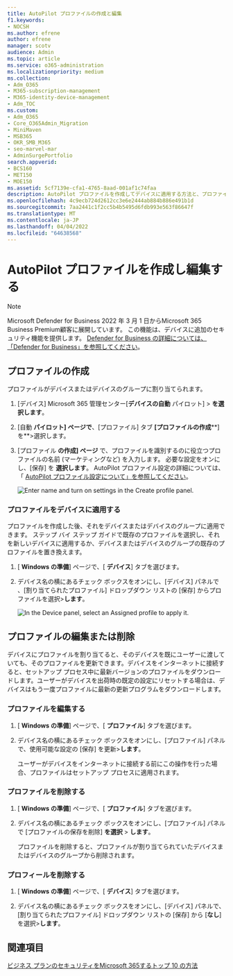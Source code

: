 ```yaml
---
title: AutoPilot プロファイルの作成と編集
f1.keywords:
- NOCSH
ms.author: efrene
author: efrene
manager: scotv
audience: Admin
ms.topic: article
ms.service: o365-administration
ms.localizationpriority: medium
ms.collection:
- Adm_O365
- M365-subscription-management
- M365-identity-device-management
- Adm_TOC
ms.custom:
- Adm_O365
- Core_O365Admin_Migration
- MiniMaven
- MSB365
- OKR_SMB_M365
- seo-marvel-mar
- AdminSurgePortfolio
search.appverid:
- BCS160
- MET150
- MOE150
ms.assetid: 5cf7139e-cfa1-4765-8aad-001af1c74faa
description: AutoPilot プロファイルを作成してデバイスに適用する方法と、プロファイルを編集または削除する方法、またはデバイスからプロファイルを削除する方法について学習します。
ms.openlocfilehash: 4c9ecb724d2612cc3e6e2444ab884b886e491b1d
ms.sourcegitcommit: 7aa2441c1f2cc5b4b5495d6fdb993e563f86647f
ms.translationtype: MT
ms.contentlocale: ja-JP
ms.lasthandoff: 04/04/2022
ms.locfileid: "64638568"
---
```

# <a name="create-and-edit-autopilot-profiles"></a>AutoPilot プロファイルを作成し編集する

> [!NOTE]
> Microsoft Defender for Business 2022 年 3 月 1 日からMicrosoft 365 Business Premium顧客に展開しています。 この機能は、デバイスに追加のセキュリティ機能を提供します。 [Defender for Business の詳細については、「Defender for Business」を参照してください](../security/defender-business/mdb-overview.md)。

## <a name="create-a-profile"></a>プロファイルの作成

プロファイルがデバイスまたはデバイスのグループに割り当てられます。
  
1. [デバイス] Microsoft 365 管理センター[**デバイスの自動** パイロット] \> **を選択します**。
  
2. [自動 **パイロット] ページで**、[プロファイル] タブ **[プロファイルの作成****] を**\>選択します。
    
3. [プロファイル **の作成] ページ** で、プロファイルを識別するのに役立つプロファイルの名前 (マーケティングなど) を入力します。 必要な設定をオンにし、[保存] を **選択します**。 AutoPilot プロファイル設定の詳細については、「 [AutoPilot プロファイル設定について」を参照してください](m365bp-autopilot-profile-settings.md)。
    
    ![Enter name and turn on settings in the Create profile panel.](./../media/63b5a00d-6a5d-48d0-9557-e7531e80702a.png)
  
### <a name="apply-profile-to-a-device"></a>プロファイルをデバイスに適用する

プロファイルを作成した後、それをデバイスまたはデバイスのグループに適用できます。 ステップ バイ ステップ ガイドで既存のプロファイルを[](m365bp-add-autopilot-devices-and-profile.md)選択し、それを新しいデバイスに適用するか、デバイスまたはデバイスのグループの既存のプロファイルを置き換えます。 
  
1. [ **Windows の準備**] ページで、[ **デバイス**] タブを選びます。 
    
2. デバイス名の横にあるチェック ボックスをオンにし、[デバイス] パネルで 、[割り当てられたプロファイル] ドロップダウン リストの [保存] からプロファイルを選択\>**します**。
    
    ![In the Device panel, select an Assigned profile to apply it.](./../media/ed0ce33f-9241-4403-a5de-2dddffdc6fb9.png)
  
## <a name="edit-delete-or-remove-a-profile"></a>プロファイルの編集または削除

デバイスにプロファイルを割り当てると、そのデバイスを既にユーザーに渡していても、そのプロファイルを更新できます。デバイスをインターネットに接続すると、セットアップ プロセス中に最新バージョンのプロファイルをダウンロードします。ユーザーがデバイスを出荷時の既定の設定にリセットする場合は、デバイスはもう一度プロファイルに最新の更新プログラムをダウンロードします。 
  
### <a name="edit-a-profile"></a>プロファイルを編集する

1. [ **Windows の準備**] ページで、[ **プロファイル**] タブを選びます。 
    
2. デバイス名の横にあるチェック ボックスをオンにし、[プロファイル] パネルで、使用可能な設定の [保存] を更新\>**します**。
    
    ユーザーがデバイスをインターネットに接続する前にこの操作を行った場合、プロファイルはセットアップ プロセスに適用されます。
    
### <a name="delete-a-profile"></a>プロファイルを削除する

1. [ **Windows の準備**] ページで、[ **プロファイル**] タブを選びます。 
    
2. デバイス名の横にあるチェック ボックスをオンにし、[プロファイル] パネルで [プロファイルの保存を削除] **を選択** \> **します**。
    
    プロファイルを削除すると、プロファイルが割り当てられていたデバイスまたはデバイスのグループから削除されます。
    
### <a name="remove-a-profile"></a>プロフィールを削除する

1. [ **Windows の準備**] ページで、[ **デバイス**] タブを選びます。 
    
2. デバイス名の横にあるチェック ボックスをオンにし、[デバイス] パネルで、[割り当てられたプロファイル] ドロップダウン リストの [保存] から [**なし**] を選択\>**します**。
    
## <a name="see-also"></a>関連項目

[ビジネス プランのセキュリティをMicrosoft 365するトップ 10 の方法](../admin/security-and-compliance/secure-your-business-data.md)